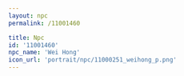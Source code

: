 ```yaml
---
layout: npc
permalink: /11001460

title: Npc
id: '11001460'
npc_name: 'Wei Hong'
icon_url: 'portrait/npc/11000251_weihong_p.png'
---
```

